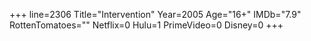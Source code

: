 +++
line=2306
Title="Intervention"
Year=2005
Age="16+"
IMDb="7.9"
RottenTomatoes=""
Netflix=0
Hulu=1
PrimeVideo=0
Disney=0
+++

